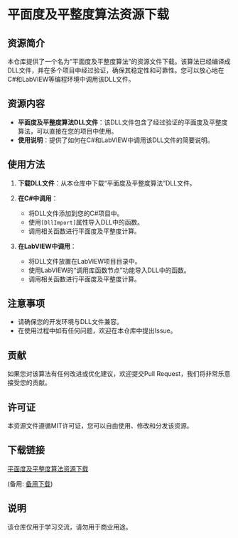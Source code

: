 # 平面度及平整度算法资源下载

## 资源简介

本仓库提供了一个名为“平面度及平整度算法”的资源文件下载。该算法已经编译成DLL文件，并在多个项目中经过验证，确保其稳定性和可靠性。您可以放心地在C#和LabVIEW等编程环境中调用该DLL文件。

## 资源内容

- **平面度及平整度算法DLL文件**：该DLL文件包含了经过验证的平面度及平整度算法，可以直接在您的项目中使用。
- **使用说明**：提供了如何在C#和LabVIEW中调用该DLL文件的简要说明。

## 使用方法

1. **下载DLL文件**：从本仓库中下载“平面度及平整度算法”DLL文件。
2. **在C#中调用**：
   - 将DLL文件添加到您的C#项目中。
   - 使用`[DllImport]`属性导入DLL中的函数。
   - 调用相关函数进行平面度及平整度计算。

3. **在LabVIEW中调用**：
   - 将DLL文件放置在LabVIEW项目目录中。
   - 使用LabVIEW的“调用库函数节点”功能导入DLL中的函数。
   - 调用相关函数进行平面度及平整度计算。

## 注意事项

- 请确保您的开发环境与DLL文件兼容。
- 在使用过程中如有任何问题，欢迎在本仓库中提出Issue。

## 贡献

如果您对该算法有任何改进或优化建议，欢迎提交Pull Request，我们将非常乐意接受您的贡献。

## 许可证

本资源文件遵循MIT许可证，您可以自由使用、修改和分发该资源。

## 下载链接
[平面度及平整度算法资源下载](https://pan.quark.cn/s/bfa630ff5052) 

(备用: [备用下载](https://pan.baidu.com/s/1EhmCe53ZjQola-p8bF1BnA?pwd=1234))

## 说明

该仓库仅用于学习交流，请勿用于商业用途。

